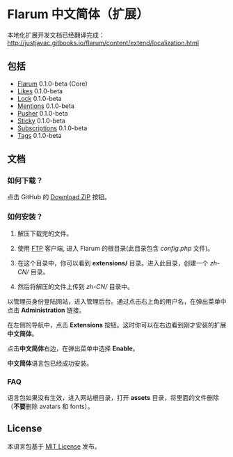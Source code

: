 # Flarum 中文简体（扩展）

本地化扩展开发文档已经翻译完成：<http://justjavac.gitbooks.io/flarum/content/extend/localization.html>

## 包括

- [Flarum](https://github.com/flarum/core) 0.1.0-beta (Core)
- [Likes](https://github.com/flarum/likes) 0.1.0-beta
- [Lock](https://github.com/flarum/lock) 0.1.0-beta
- [Mentions](https://github.com/flarum/mentions) 0.1.0-beta
- [Pusher](https://github.com/flarum/pusher) 0.1.0-beta
- [Sticky](https://github.com/flarum/sticky) 0.1.0-beta
- [Subscriptions](https://github.com/flarum/subscriptions) 0.1.0-beta
- [Tags](https://github.com/flarum/tags) 0.1.0-beta

## 文档

### 如何下载？

点击 GitHub 的 [Download ZIP](https://github.com/Flarum-Chinese/Flarum-zh-CN/archive/master.zip) 按钮。

### 如何安装？

1. 解压下载完的文件。

2. 使用 [FTP](http://en.wikipedia.org/wiki/File_Transfer_Protocol) 客户端, 进入 Flarum 的根目录(此目录包含 *config.php* 文件)。

3. 在这个目录中，你可以看到 **extensions/** 目录。进入此目录，创建一个 *zh-CN/* 目录。

4. 然后将解压的文件上传到 *zh-CN/* 目录中。

以管理员身份登陆网站，进入管理后台。通过点击右上角的用户名，在弹出菜单中点击 **Administration** 链接。

在左侧的导航中，点击 **Extensions** 按钮。这时你可以在右边看到刚才安装的扩展**中文简体**。

点击**中文简体**右边，在弹出菜单中选择 **Enable**。

**中文简体**语言包已经成功安装。

### FAQ

语言包如果没有生效，进入网站根目录，打开 **assets** 目录，将里面的文件删除（**不要**删除 avatars 和 fonts）。

## License

本语言包基于 [MIT License](](https://github.com/maelsoucaze/flarum/blob/master/LICENSE)) 发布。